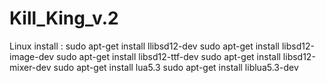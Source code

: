 # Kill_King_v.2

Linux install :
sudo apt-get install llibsd12-dev
sudo apt-get install libsd12-image-dev
sudo apt-get install libsd12-ttf-dev
sudo apt-get install libsd12-mixer-dev
sudo apt-get install lua5.3
sudo apt-get install liblua5.3-dev
